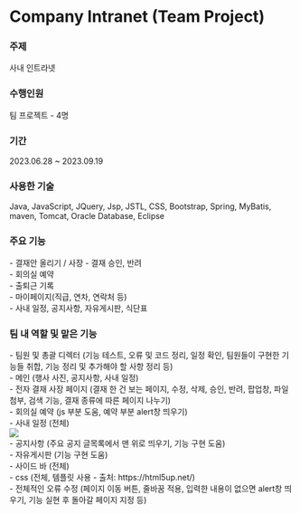 # Company Intranet (Team Project)

<h3>주제</h3>
사내 인트라넷<br/>

<h3>수행인원</h3>
팀 프로젝트 - 4명<br/>

<h3>기간</h3>
2023.06.28 ~ 2023.09.19 <br/>

<h3>사용한 기술</h3>
Java, JavaScript, JQuery, Jsp, JSTL, CSS, Bootstrap, Spring, MyBatis, maven, Tomcat, Oracle Database, Eclipse <br/>

<h3>주요 기능</h3>
- 결재안 올리기 / 사장 - 결재 승인, 반려<br/>
- 회의실 예약<br/>
- 출퇴근 기록<br/>
- 마이페이지(직급, 연차, 연락처 등)<br/>
- 사내 일정, 공지사항, 자유게시판, 식단표<br/>
  
<h3>팀 내 역할 및 맡은 기능</h3>
- 팀원 및 총괄 디렉터 (기능 테스트, 오류 및 코드 정리, 일정 확인, 팀원들이 구현한 기능들 취합, 기능 정리 및 추가해야 할 사항 정리 등)<br/>
- 메인 (행사 사진, 공지사항, 사내 일정)<br/>
- 전자 결재 사장 페이지 (결재 한 건 보는 페이지, 수정, 삭제, 승인, 반려, 팝업창, 파일 첨부, 검색 기능, 결재 종류에 따른 페이지 나누기)<br/>
- 회의실 예약 (js 부분 도움, 예약 부분 alert창 띄우기)<br/>
- 사내 일정 (전체)<br/>
<img src="https://github.com/HYA6/Company_Intranet/assets/130038444/738d7100-0d0c-4dc7-80d7-61cc0ecc87b4"/><br/>
- 공지사항 (주요 공지 글목록에서 맨 위로 띄우기, 기능 구현 도움)<br/>
- 자유게시판 (기능 구현 도움)<br/>
- 사이드 바 (전체)<br/>
- css (전체, 템플릿 사용 - 출처: https://html5up.net/)<br/>
- 전체적인 오류 수정 (페이지 이동 버튼, 줄바꿈 적용, 입력한 내용이 없으면 alert창 띄우기, 기능 실현 후 돌아갈 페이지 지정 등)<br/>
